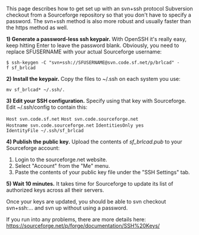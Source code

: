This page describes how to get set up with an svn+ssh protocol
Subversion checkout from a Sourceforge repository so that you don't have
to specify a password. The svn+ssh method is also more robust and
usually faster than the https method as well.

**1) Generate a password-less ssh keypair.** With OpenSSH it's really
easy, keep hitting Enter to leave the password blank. Obviously, you
need to replace SFUSERNAME with your actual Sourceforge username:

`$ ssh-keygen -C "svn+ssh://SFUSERNAME@svn.code.sf.net/p/brlcad" -f sf_brlcad`

**2) Install the keypair.** Copy the files to \~/.ssh on each system you
use:

`mv sf_brlcad* ~/.ssh/.`

**3) Edit your SSH configuration.** Specify using that key with
Sourceforge. Edit \~/.ssh/config to contain this:

`Host svn.code.sf.net`
`Host svn.code.sourceforge.net`
`Hostname svn.code.sourceforge.net`
`IdentitiesOnly yes`
`IdentityFile ~/.ssh/sf_brlcad`

**4) Publish the public key.** Upload the contents of *sf_brlcad.pub*
to your Sourceforge account:

1.  Login to the sourceforge.net website.
2.  Select "Account" from the "Me" menu.
3.  Paste the contents of your public key file under the "SSH Settings"
    tab.

**5) Wait 10 minutes.** It takes time for Sourceforge to update its list
of authorized keys across all their servers.

Once your keys are updated, you should be able to svn checkout
svn+ssh:... and svn up without using a password.

If you run into any problems, there are more details here:
<https://sourceforge.net/p/forge/documentation/SSH%20Keys/>